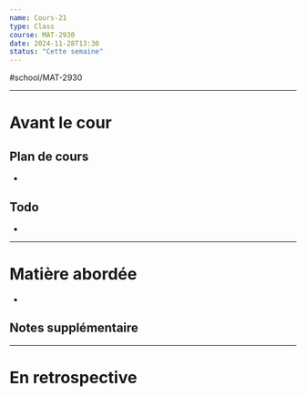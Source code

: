 ```yaml
---
name: Cours-21
type: Class
course: MAT-2930
date: 2024-11-28T13:30
status: "Cette semaine"
---
```

#school/MAT-2930
***
# Avant le cour
## Plan de cours
- 

## Todo
- 

---
# Matière abordée

- 

## Notes supplémentaire


---
# En retrospective



